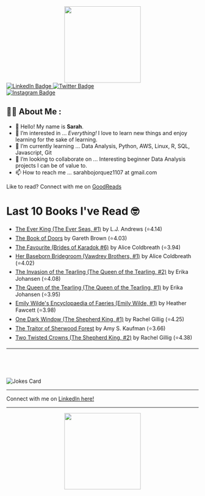 
<div id="header" align="center">
  <img src="https://media.giphy.com/media/h8mSIeTWzDFooj3hgT/giphy.gif" width="200"/>
</div>

<div id="badges">
  <a href="https://www.linkedin.com/in/sarahjbojorquez/">
    <img src="https://img.shields.io/badge/LinkedIn-blue?style=for-the-badge&logo=linkedin&logoColor=white" alt="LinkedIn Badge"/>
  </a>

  <a href="https://twitter.com/Sarahjbojorquez">
    <img src="https://img.shields.io/badge/Twitter-green?style=for-the-badge&logo=twitter&logoColor=white" alt="Twitter Badge"/>
  </a>
</div>

 <a href="https://www.instagram.com/sarahjbojorquez/">
    <img src="https://img.shields.io/badge/Instagram-blueviolet?style=for-the-badge&logo=Instagram&logoColor=white" alt="Instagram Badge"/>
  </a>
<div></div>
<div></div>

## :woman_technologist: About Me :

- 👋 Hello!  My name is **Sarah**.
- 👀 I’m interested in ... *Everything!* I love to learn new things and enjoy learning for the sake of learning.
- 🌱 I’m currently learning ... Data Analysis, Python, AWS, Linux, R, SQL, Javascript, Git
- 💞️ I’m looking to collaborate on ... Interesting beginner Data Analysis projects I can be of value to.
- 📫 How to reach me ... sarahbojorquez1107 at gmail.com

Like to read? Connect with me on <a href="https://www.goodreads.com/user/show/97230998-sarah-bojorquez-lopez">GoodReads</a>
<div></div>
<div></div>

# Last 10 Books I've Read 🤓
<!-- GOODREADS-LIST:START -->
- [The Ever King (The Ever Seas, #1)](https://www.goodreads.com/review/show/7636208097?utm_medium=api&utm_source=rss) by L.J. Andrews (⭐️4.14)
- [The Book of Doors](https://www.goodreads.com/review/show/7615127171?utm_medium=api&utm_source=rss) by Gareth  Brown (⭐️4.03)
- [The Favourite (Brides of Karadok #6)](https://www.goodreads.com/review/show/7636199674?utm_medium=api&utm_source=rss) by Alice Coldbreath (⭐️3.94)
- [Her Baseborn Bridegroom (Vawdrey Brothers, #1)](https://www.goodreads.com/review/show/7636205963?utm_medium=api&utm_source=rss) by Alice Coldbreath (⭐️4.02)
- [The Invasion of the Tearling (The Queen of the Tearling, #2)](https://www.goodreads.com/review/show/7605530947?utm_medium=api&utm_source=rss) by Erika Johansen (⭐️4.08)
- [The Queen of the Tearling (The Queen of the Tearling, #1)](https://www.goodreads.com/review/show/7595043028?utm_medium=api&utm_source=rss) by Erika Johansen (⭐️3.95)
- [Emily Wilde's Encyclopaedia of Faeries (Emily Wilde, #1)](https://www.goodreads.com/review/show/7558365798?utm_medium=api&utm_source=rss) by Heather Fawcett (⭐️3.98)
- [One Dark Window (The Shepherd King, #1)](https://www.goodreads.com/review/show/7570842407?utm_medium=api&utm_source=rss) by Rachel Gillig (⭐️4.25)
- [The Traitor of Sherwood Forest](https://www.goodreads.com/review/show/7605528518?utm_medium=api&utm_source=rss) by Amy S. Kaufman (⭐️3.66)
- [Two Twisted Crowns (The Shepherd King, #2)](https://www.goodreads.com/review/show/7595040196?utm_medium=api&utm_source=rss) by Rachel Gillig (⭐️4.38)
<!-- GOODREADS-LIST:END -->

---

<p>&nbsp;</p>
<p>&nbsp;</p>

<img src="https://readme-jokes.vercel.app/api?hideBorder&theme=cobalt&qColor=%23944bcc&aColor=%23bbdb51" alt="Jokes Card" />
<div></div>
<div></div>

---

Connect with me on [LinkedIn here!](https://www.linkedin.com/in/sarahjbojorquez/)


---

<div align="center">
  <img src="https://media.giphy.com/media/dU6iSeuBBsN9OpTg5P/giphy.gif" width="200"/>
</div>
